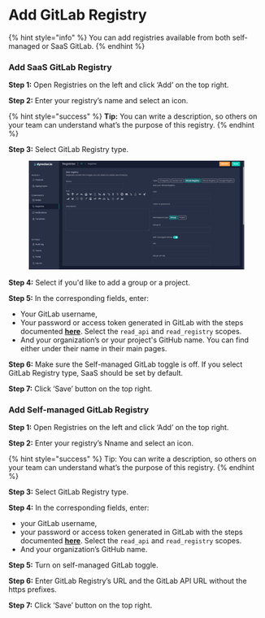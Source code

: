 # Add GitLab Registry

{% hint style="info" %}
You can add registries available from both self-managed or SaaS GitLab.
{% endhint %}

### Add SaaS GitLab Registry

**Step 1:** Open Registries on the left and click ‘Add’ on the top right.

**Step 2:** Enter your registry’s name and select an icon.

{% hint style="success" %}
**Tip:** You can write a description, so others on your team can understand what’s the purpose of this registry.
{% endhint %}

**Step 3:** Select GitLab Registry type.

<figure><img src="../../../.gitbook/assets/dyrector-io-gitlab-registry.png" alt=""><figcaption></figcaption></figure>

**Step 4:** Select if you'd like to add a group or a project.

**Step 5:** In the corresponding fields, enter:

* Your GitLab username,
* Your password or access token generated in GitLab with the steps documented [**here**](https://gitlab.com/-/profile/personal\_access\_tokens). Select the `read_api` and `read_registry` scopes.
* And your organization’s or your project's GitHub name. You can find either under their name in their main pages.

**Step 6:** Make sure the Self-managed GitLab toggle is off. If you select GitLab Registry type, SaaS should be set by default.

**Step 7:** Click ‘Save’ button on the top right.

### Add Self-managed GitLab Registry

**Step 1:** Open Registries on the left and click ‘Add’ on the top right.

**Step 2:** Enter your registry’s Nname and select an icon.

{% hint style="success" %}
Tip: You can write a description, so others on your team can understand what’s the purpose of this registry.
{% endhint %}

**Step 3:** Select GitLab Registry type.

**Step 4:** In the corresponding fields, enter:

* your GitLab username,
* your password or access token generated in GitLab with the steps documented [**here**](https://gitlab.com/-/profile/personal\_access\_tokens). Select the `read_api` and `read_registry` scopes.
* And your organization’s GitHub name.

**Step 5:** Turn on self-managed GitLab toggle.

**Step 6:** Enter GitLab Registry’s URL and the GitLab API URL without the https prefixes.

**Step 7:** Click ‘Save’ button on the top right.
